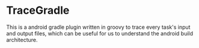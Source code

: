 # TraceGradle
This is a android gradle plugin written in groovy to trace every task's input and output files, which can be useful for us to understand the android build architecture.
